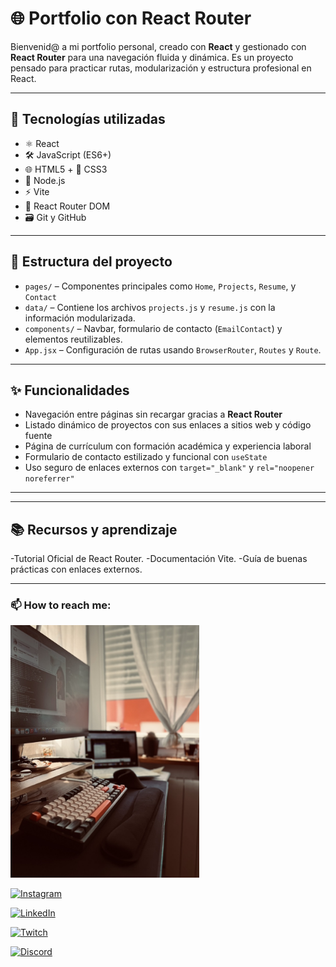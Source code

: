# 🌐 Portfolio con React Router

Bienvenid@ a mi portfolio personal, creado con **React** y gestionado con **React Router** para una navegación fluida y dinámica. Es un proyecto pensado para practicar rutas, modularización y estructura profesional en React.

---

## 🧪 Tecnologías utilizadas

- ⚛️ React
- 🛠️ JavaScript (ES6+)
- 🌐 HTML5 + 🎨 CSS3
- 🚀 Node.js
- ⚡ Vite
- 🧭 React Router DOM
- 🗃️ Git y GitHub

---

## 📁 Estructura del proyecto

- `pages/` – Componentes principales como `Home`, `Projects`, `Resume`, y `Contact`
- `data/` – Contiene los archivos `projects.js` y `resume.js` con la información modularizada.
- `components/` – Navbar, formulario de contacto (`EmailContact`) y elementos reutilizables.
- `App.jsx` – Configuración de rutas usando `BrowserRouter`, `Routes` y `Route`.

---

## ✨ Funcionalidades

- Navegación entre páginas sin recargar gracias a **React Router**
- Listado dinámico de proyectos con sus enlaces a sitios web y código fuente
- Página de currículum con formación académica y experiencia laboral
- Formulario de contacto estilizado y funcional con `useState`
- Uso seguro de enlaces externos con `target="_blank"` y `rel="noopener noreferrer"`

---

---

## 📚 Recursos y aprendizaje

-Tutorial Oficial de React Router.
-Documentación Vite.
-Guía de buenas prácticas con enlaces externos.

---

### 📫 How to reach me:
 <img src="https://github.com/Verokina89/verokina89/blob/main/4D0CB1BF-9907-4E22-BE17-CC267F9A16C4_1_105_c.jpeg" width="60%" />
 
[![Instagram](https://img.shields.io/badge/Instagram-%23E4405F.svg?&style=for-the-badge&logo=Instagram&logoColor=white)](https://www.instagram.com/verokina_89/)
  
[![LinkedIn](https://img.shields.io/badge/LinkedIn-Verónica_Pérez-0077B5?style=for-the-badge&logo=linkedin&logoColor=white)](https://www.linkedin.com/in/veronicaiperezs)

[![Twitch](https://img.shields.io/badge/Twitch-verokina__89-9146FF?style=for-the-badge&logo=twitch&logoColor=white)](https://www.twitch.tv/verokina_89)
  
[![Discord](https://img.shields.io/badge/Discord-verokina_89-%237289DA.svg?&style=for-the-badge&logo=discord&logoColor=white)](https://discord.com/users/verokina_89)
